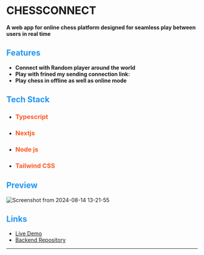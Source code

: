 # CHESSCONNECT

**A web app for online chess platform designed for seamless play between users in real time**

## <span style="color:#2196F3">Features</span>

- **Connect with Random player around the world**
- **Play with frined my sending connection link:**
- **Play chess in offline as well as online mode**

## <span style="color:#2196F3">Tech Stack</span>

- ### <span style="color:#FF5722">Typescript</span>
- ### <span style="color:#FF5722">Nextjs</span>
- ### <span style="color:#FF5722">Node js</span>
- ### <span style="color:#FF5722">Tailwind CSS</span>

## <span style="color:#2196F3">Preview</span>

![Screenshot from 2024-08-14 13-21-55](https://github.com/user-attachments/assets/ebfa81c9-4e41-4b8a-b26a-48163aa6f4e4)

## <span style="color:#2196F3">Links</span>

- [Live Demo](https://chessconnect.vercel.app/)
- [Backend Repository](https://github.com/Samir984/chess-backend)

---
